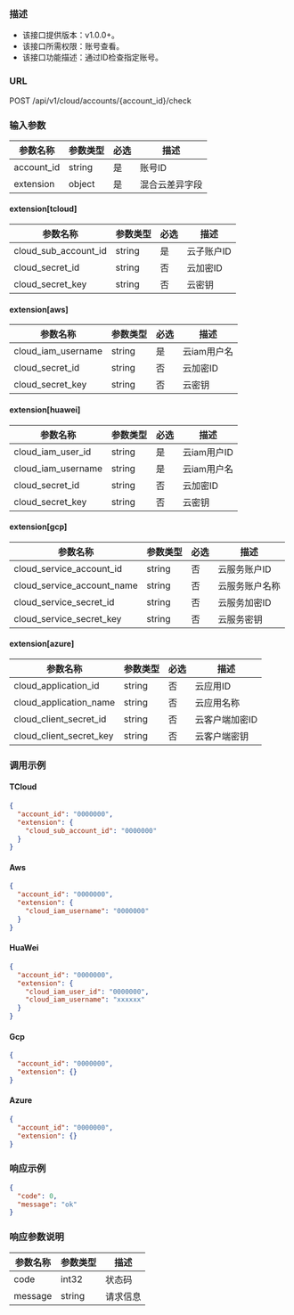 ### 描述

- 该接口提供版本：v1.0.0+。
- 该接口所需权限：账号查看。
- 该接口功能描述：通过ID检查指定账号。

### URL

POST /api/v1/cloud/accounts/{account_id}/check

### 输入参数

| 参数名称          | 参数类型   | 必选  | 描述      |
|---------------|--------|-----|---------|
| account_id    | string | 是   | 账号ID    |
| extension     | object | 是   | 混合云差异字段 |

#### extension[tcloud]

| 参数名称                  | 参数类型    | 必选 | 描述     |
|-----------------------|---------|----|--------|
| cloud_sub_account_id  | string  | 是  | 云子账户ID |
| cloud_secret_id       | string  | 否  | 云加密ID  |
| cloud_secret_key      | string  | 否  | 云密钥    |

#### extension[aws]

| 参数名称                 | 参数类型    | 必选 | 描述      |
|----------------------|---------|----|---------|
| cloud_iam_username   | string  | 是  | 云iam用户名 |
| cloud_secret_id      | string  | 否  | 云加密ID   |
| cloud_secret_key     | string  | 否  | 云密钥     |

#### extension[huawei]

| 参数名称                    | 参数类型    | 必选 | 描述       |
|-------------------------|---------|----|----------|
| cloud_iam_user_id       | string  | 是  | 云iam用户ID |
| cloud_iam_username      | string  | 是  | 云iam用户名  |
| cloud_secret_id         | string  | 否  | 云加密ID    |
| cloud_secret_key        | string  | 否  | 云密钥      |

#### extension[gcp]

| 参数名称                       | 参数类型    | 必选 | 描述       |
|----------------------------|---------|----|----------|
| cloud_service_account_id   | string  | 否  | 云服务账户ID  |
| cloud_service_account_name | string  | 否  | 云服务账户名称  |
| cloud_service_secret_id    | string  | 否  | 云服务加密ID  |
| cloud_service_secret_key   | string  | 否  | 云服务密钥    |

#### extension[azure]

| 参数名称                     | 参数类型    | 必选 | 描述          |
|--------------------------|---------|----|-------------|
| cloud_application_id     | string  | 否  | 云应用ID       |
| cloud_application_name   | string  | 否  | 云应用名称       |
| cloud_client_secret_id   | string  | 否  | 云客户端加密ID    |
| cloud_client_secret_key  | string  | 否  | 云客户端密钥      |


### 调用示例

#### TCloud
```json
{
  "account_id": "0000000",
  "extension": {
    "cloud_sub_account_id": "0000000"
  }
}
```

#### Aws
```json
{
  "account_id": "0000000",
  "extension": {
    "cloud_iam_username": "0000000"
  }
}
```

#### HuaWei
```json
{
  "account_id": "0000000",
  "extension": {
    "cloud_iam_user_id": "0000000",
    "cloud_iam_username": "xxxxxx"
  }
}
```

#### Gcp
```json
{
  "account_id": "0000000",
  "extension": {}
}
```

#### Azure
```json
{
  "account_id": "0000000",
  "extension": {}
}
```

### 响应示例

```json
{
  "code": 0,
  "message": "ok"
}
```

### 响应参数说明

| 参数名称    | 参数类型   | 描述   |
|---------|--------|------|
| code    | int32  | 状态码  |
| message | string | 请求信息 |
